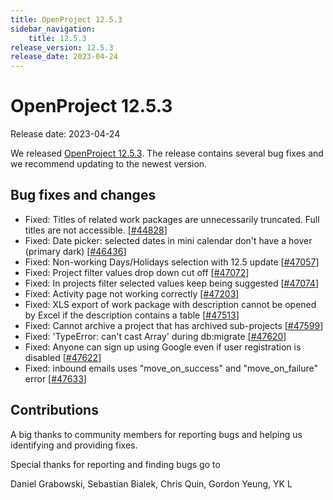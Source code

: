 ```yaml
---
title: OpenProject 12.5.3
sidebar_navigation:
    title: 12.5.3
release_version: 12.5.3
release_date: 2023-04-24
---
```


# OpenProject 12.5.3

Release date: 2023-04-24

We released [OpenProject 12.5.3](https://community.openproject.org/versions/1694).
The release contains several bug fixes and we recommend updating to the newest version.

<!--more-->
## Bug fixes and changes

- Fixed: Titles of related work packages are unnecessarily truncated. Full titles are not accessible. \[[#44828](https://community.openproject.org/wp/44828)\]
- Fixed: Date picker: selected dates in mini calendar don't have a hover (primary dark) \[[#46436](https://community.openproject.org/wp/46436)\]
- Fixed: Non-working Days/Holidays selection with 12.5 update \[[#47057](https://community.openproject.org/wp/47057)\]
- Fixed: Project filter values drop down cut off \[[#47072](https://community.openproject.org/wp/47072)\]
- Fixed: In projects filter selected values keep being suggested  \[[#47074](https://community.openproject.org/wp/47074)\]
- Fixed: Activity page not working correctly \[[#47203](https://community.openproject.org/wp/47203)\]
- Fixed: XLS export of work package with description cannot be opened by Excel if the description contains a table \[[#47513](https://community.openproject.org/wp/47513)\]
- Fixed: Cannot archive a project that has archived sub-projects \[[#47599](https://community.openproject.org/wp/47599)\]
- Fixed: 'TypeError: can't cast Array' during db:migrate \[[#47620](https://community.openproject.org/wp/47620)\]
- Fixed: Anyone can sign up using Google even if user registration is disabled \[[#47622](https://community.openproject.org/wp/47622)\]
- Fixed: inbound emails uses "move_on_success" and "move_on_failure" error \[[#47633](https://community.openproject.org/wp/47633)\]

## Contributions
A big thanks to community members for reporting bugs and helping us identifying and providing fixes.

Special thanks for reporting and finding bugs go to

Daniel Grabowski, Sebastian Bialek, Chris Quin, Gordon Yeung, YK L
